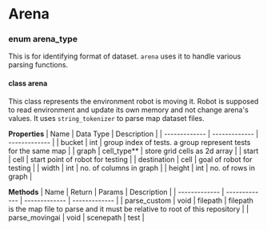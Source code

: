 # Arena

### enum arena_type
This is for identifying format of dataset. `arena` uses it to handle various parsing functions.

#### class arena
This class represents the environment robot is moving it.
Robot is supposed to read environment and update its own memory and
not change arena's values. It uses `string_tokenizer` to parse map dataset files.

**Properties** 
| Name  | Data Type | Description |
| ------------- | ------------- | ------------- |
| bucket | int | group index of tests. a group represent tests for the same map |
| graph  | cell_type**  | store grid cells as 2d array |
| start  | cell  | start point of robot for testing |
| destination | cell | goal of robot for testing |
| width | int | no. of columns in graph |
| height | int | no. of rows in graph |

**Methods**
| Name | Return | Params | Description |
| ------------- | ------------- | ------------- | ------------- |
| parse_custom | void | filepath | filepath is the map file to parse and it must be relative to root of this repository | 
| parse_movingai | void | scenepath | test |
